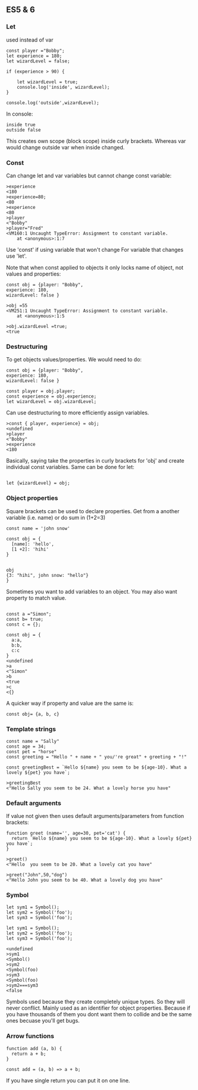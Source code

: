 ## ES5 & 6 ##


### Let ###
used instead of var

```
const player ="Bobby";
let experience = 180;
let wizardLevel = false; 

if (experience > 90) {

	let wizardLevel = true;
	console.log('inside', wizardLevel);
}

console.log('outside',wizardLevel);
```
In console: 
```
inside true
outside false
```
This creates own scope (block scope) inside curly brackets. Whereas var would change outside var when inside changed. 

### Const ###

Can change let and var variables but cannot change const variable:

```
>experience
<180
>experience=80;
<80
>experience
<80
>player
<"Bobby"
>player="Fred"
<VM160:1 Uncaught TypeError: Assignment to constant variable.
    at <anonymous>:1:7

```
Use 'const' if using variable that won't change
For variable that changes use 'let'.


Note that when const applied to objects it only locks name of object, not values and properties: 

```
const obj = {player: "Bobby",
experience: 180,
wizardLevel: false }

>obj =55
<VM251:1 Uncaught TypeError: Assignment to constant variable.
    at <anonymous>:1:5

>obj.wizardLevel =true;
<true

```

### Destructuring ###

To get objects values/properties. We would need to do: 

```
const obj = {player: "Bobby",
experience: 180,
wizardLevel: false }

const player = obj.player;
const experience = obj.experience;
let wizardLevel = obj.wizardLevel;

```
Can use destructuring to more efficiently assign variables.

```
>const { player, experience} = obj;
<undefined
>player
<"Bobby"
>experience
<180
```

Basically, saying take the properties in curly brackets for 'obj' and create individual const variables. Same can be done for let: 

```

let {wizardLevel} = obj;

```

### Object properties ###

Square brackets can be used to declare properties. Get from a another variable (i.e. name) or do sum in (1+2=3)

```
const name = 'john snow'

const obj = {
  [name]: 'hello',
  [1 +2]: 'hihi'
}


obj
{3: "hihi", john snow: "hello"}
}

```
Sometimes you want to add variables to an object. You may also want property to match value.
```

const a ="Simon";
const b= true;
const c = {};

const obj = {
  a:a,
  b:b,
  c:c
}
<undefined
>a
<"Simon"
>b
<true
>c
<{}

```
A quicker way if property and value are the same is: 
```
const obj= {a, b, c}
```

### Template strings ###

```
const name = "Sally"
const age = 34;
const pet = "horse"
const greeting = "Hello " + name + " you/'re great" + greeting + "!"

const greetingBest = `Hello ${name} you seem to be ${age-10}. What a lovely ${pet} you have`;

>greetingBest
<"Hello Sally you seem to be 24. What a lovely horse you have"
```

### Default arguments ###

If value not given then uses default arguments/parameters from function brackets:
```
function greet (name='', age=30, pet='cat') {
  return `Hello ${name} you seem to be ${age-10}. What a lovely ${pet} you have`;
}

>greet()
<"Hello  you seem to be 20. What a lovely cat you have"

>greet("John",50,"dog")
<"Hello John you seem to be 40. What a lovely dog you have"

```

### Symbol ###

```
let sym1 = Symbol();
let sym2 = Symbol('foo');
let sym3 = Symbol('foo');

let sym1 = Symbol();
let sym2 = Symbol('foo');
let sym3 = Symbol('foo');

<undefined
>sym1
<Symbol()
>sym2
<Symbol(foo)
>sym3
<Symbol(foo)
>sym2===sym3
<false

```

Symbols used because they create completely unique types. So they will never conflict. 
Mainly used as an identifier for object properties. 
Because if you have thousands of them you dont want them to collide and be the same ones becuase you'll get bugs.

### Arrow functions ###

```
function add (a, b) {
  return a + b;
}

const add = (a, b) => a + b;

```
If you have single return you can put it on one line. 
